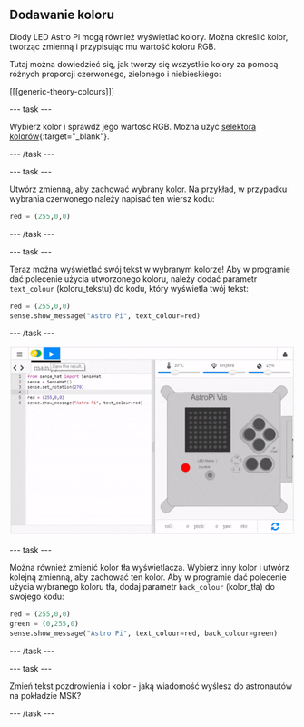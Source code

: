 ## Dodawanie koloru

Diody LED Astro Pi mogą również wyświetlać kolory. Można określić kolor, tworząc zmienną i przypisując mu wartość koloru RGB.

Tutaj można dowiedzieć się, jak tworzy się wszystkie kolory za pomocą różnych proporcji czerwonego, zielonego i niebieskiego:

[[[generic-theory-colours]]]

\--- task \---

Wybierz kolor i sprawdź jego wartość RGB. Można użyć [selektora kolorów](https://www.w3schools.com/colors/colors_rgb.asp){:target="_blank"}.

\--- /task \---

\--- task \---

Utwórz zmienną, aby zachować wybrany kolor. Na przykład, w przypadku wybrania czerwonego należy napisać ten wiersz kodu:

```python
red = (255,0,0)
```

\--- /task \---

\--- task \---

Teraz można wyświetlać swój tekst w wybranym kolorze! Aby w programie dać polecenie użycia utworzonego koloru, należy dodać parametr `text_colour` (koloru_tekstu) do kodu, który wyświetla twój tekst:

```python
red = (255,0,0)
sense.show_message("Astro Pi", text_colour=red)
```

\--- /task \---

![pokaż wiadomość w kolorze](images/show-message-color.gif)

\--- task \---

Można również zmienić kolor tła wyświetlacza. Wybierz inny kolor i utwórz kolejną zmienną, aby zachować ten kolor. Aby w programie dać polecenie użycia wybranego koloru tła, dodaj parametr `back_colour` (kolor_tła) do swojego kodu:

```python
red = (255,0,0)
green = (0,255,0)
sense.show_message("Astro Pi", text_colour=red, back_colour=green)
```

\--- /task \---

\--- task \---

Zmień tekst pozdrowienia i kolor - jaką wiadomość wyślesz do astronautów na pokładzie MSK?

\--- /task \---